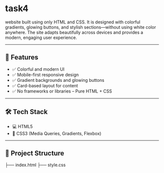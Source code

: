 # task4

website built using only HTML and CSS. It is designed with colorful gradients, glowing buttons, and stylish sections—without using white color anywhere. The site adapts beautifully across devices and provides a modern, engaging user experience.

---


## 🎨 Features

- ✅ Colorful and modern UI 
- ✅ Mobile-first responsive design
- ✅ Gradient backgrounds and glowing buttons
- ✅ Card-based layout for content
- ✅ No frameworks or libraries – Pure HTML + CSS

---

## 🛠️ Tech Stack

- 💻 HTML5  
- 🎨 CSS3 (Media Queries, Gradients, Flexbox)

---

## 📂 Project Structure
├── index.html
├── style.css
